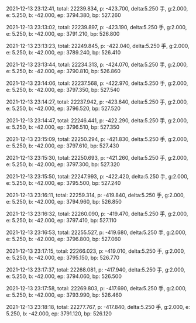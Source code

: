 2021-12-13 23:12:41, total: 22239.834, p: -423.700, delta:5.250 手, g:2.000, e: 5.250, b: -42.000, ep: 3794.380, bp: 527.260

2021-12-13 23:13:02, total: 22239.897, p: -423.190, delta:5.250 手, g:2.000, e: 5.250, b: -42.000, ep: 3791.210, bp: 526.800

2021-12-13 23:13:23, total: 22249.845, p: -422.040, delta:5.250 手, g:2.000, e: 5.250, b: -42.000, ep: 3789.240, bp: 526.410

2021-12-13 23:13:44, total: 22234.313, p: -424.070, delta:5.250 手, g:2.000, e: 5.250, b: -42.000, ep: 3790.810, bp: 526.860

2021-12-13 23:14:06, total: 22237.568, p: -422.970, delta:5.250 手, g:2.000, e: 5.250, b: -42.000, ep: 3797.350, bp: 527.540

2021-12-13 23:14:27, total: 22237.942, p: -423.640, delta:5.250 手, g:2.000, e: 5.250, b: -42.000, ep: 3796.520, bp: 527.520

2021-12-13 23:14:47, total: 22246.441, p: -422.290, delta:5.250 手, g:2.000, e: 5.250, b: -42.000, ep: 3796.510, bp: 527.350

2021-12-13 23:15:09, total: 22250.294, p: -421.830, delta:5.250 手, g:2.000, e: 5.250, b: -42.000, ep: 3797.610, bp: 527.430

2021-12-13 23:15:30, total: 22250.693, p: -421.260, delta:5.250 手, g:2.000, e: 5.250, b: -42.000, ep: 3797.300, bp: 527.320

2021-12-13 23:15:50, total: 22247.993, p: -422.420, delta:5.250 手, g:2.000, e: 5.250, b: -42.000, ep: 3795.500, bp: 527.240

2021-12-13 23:16:11, total: 22259.314, p: -419.840, delta:5.250 手, g:2.000, e: 5.250, b: -42.000, ep: 3794.960, bp: 526.850

2021-12-13 23:16:32, total: 22260.090, p: -419.470, delta:5.250 手, g:2.000, e: 5.250, b: -42.000, ep: 3797.410, bp: 527.110

2021-12-13 23:16:53, total: 22255.527, p: -419.680, delta:5.250 手, g:2.000, e: 5.250, b: -42.000, ep: 3796.800, bp: 527.060

2021-12-13 23:17:15, total: 22266.023, p: -419.010, delta:5.250 手, g:2.000, e: 5.250, b: -42.000, ep: 3795.150, bp: 526.770

2021-12-13 23:17:37, total: 22268.081, p: -417.940, delta:5.250 手, g:2.000, e: 5.250, b: -42.000, ep: 3794.060, bp: 526.500

2021-12-13 23:17:58, total: 22269.803, p: -417.690, delta:5.250 手, g:2.000, e: 5.250, b: -42.000, ep: 3793.990, bp: 526.460

2021-12-13 23:18:18, total: 22277.767, p: -417.840, delta:5.250 手, g:2.000, e: 5.250, b: -42.000, ep: 3791.120, bp: 526.120
